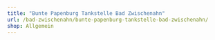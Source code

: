 ```yaml
---
title: "Bunte Papenburg Tankstelle Bad Zwischenahn"
url: /bad-zwischenahn/bunte-papenburg-tankstelle-bad-zwischenahn/
shop: Allgemein
---
```

